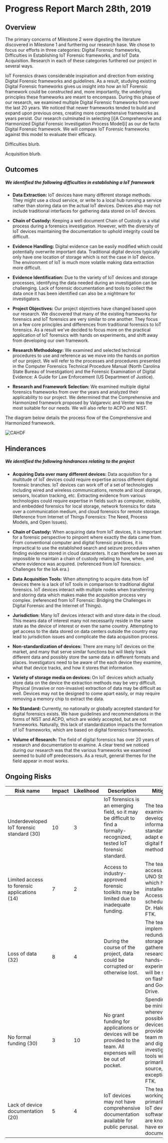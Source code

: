 # Progress Report March 28th, 2019
## Overview  
The primary concerns of Milestone 2 were digesting the literature discovered in Milestone 1 and furthering our research base. We chose to focus our efforts in three categories: Digital Forensic frameworks, Difficulties in Establishing IoT Forensic frameworks, and IoT Data Acquisition. Research in each of these categories furthered our project in several ways.  

IoT Forensics draws considerable inspiration and direction from existing Digital Forensic frameworks and guidelines. As a result, studying existing Digital Forensic frameworks gives us insight into how an IoT Forensic framework could be constructed and, more importantly, the underlying principles these frameworks are meant to encompass. During this phase of our research, we examined multiple Digital Forensic frameworks from over the last 20 years. We noticed that newer frameworks tended to build and expand upon previous ones, creating more comprehensive frameworks as years persist. Our research culminated in selecting [i]A Comprehensive and Harmonized Digital Forensic Investigation Process Model[i] as our de facto Digital Forensic framework. We will compare IoT Forensic frameworks against this model to evaluate their efficacy.    

Difficulties blurb.

Acquisition blurb. 

## Outcomes
##### We identified the following difficulties in establishing a IoT framework  
* **Data Extraction:** IoT devices have many different storage methods. They might use a cloud service, or write to a local hub running a service rather than storing data on the actual IoT devices.  Devices also may not include traditional interfaces for gathering data stored on IoT devices. 

* **Chain of Custody:** Keeping a well document Chain of Custody is a vital process during a forensics investigation. However, with the diversity of IoT devices maintaining the documentation to uphold integrity could be difficult.  

* **Evidence Handling:** Digital evidence can be easily modified which could potentially overwrite important data. Traditional digital devices typically only have one location of storage which is not the case in IoT device. The environment of IoT is much more volatile making data extraction more difficult.  

* **Evidence Identification:** Due to the variety of IoT devices and storage processes, identifying the data needed during an investigation can be challenging. Lack of forensic documentation and tools to collect the data once it has been identified can also be a nightmare for investigators.  

* **Project Objectives:** Our project objectives have changed based upon our research. We discovered that many of the existing frameworks for forensics and IoT forensics are very similar to one another. They focus on a few core principles and differences from traditional forensics to IoT forensics. As a result we've decided to focus more on the practical application of IoT forensics with hands on experiments, and shift away from developing our own framework.  

* **Research Methodology:** We examined and selected technical procedures to use and reference as we move into the hands on portion of our project.  We will refer to the processes and procedures presented in the Computer Forensics Technical Procedure Manual (North Carolina State Bureau of Investigation) and the Forensic Examination of Digital Evidence: A Guide for Law Enforcement (US Department of Justice).  

* **Research and Framework Selection:** We examined multiple digital forensics frameworks from over the years and analyzed their applicability to our project. We determined that the Comprehensive and Harmonized framework proposed by Valgarevic and Venter was the most suitable for our needs. We will also refer to ACPO and NIST. 

The diagram below details the process flow of the Comprehensive and Harmonized framework.  

![CAHDF](https://user-images.githubusercontent.com/47015888/55125008-502f2080-50d6-11e9-9637-223187b46653.png)

## Hinderances
##### We identified the following hindrances relating to the project  
* **Acquiring Data over many different devices:** Data acquisition for a multitude of IoT devices could require expertise across different digital forensic branches. IoT devices can work off of a set of technologies including wired and wireless communications, remote and local storage, sensors, location tracking, etc. Extracting evidence from various technologies could require expertise in fields such as computer, mobile, and embedded forensics for local storage, network forensics for data over a communication medium, and cloud forensics for remote storage. (Reference from Internet of Things Forensics: The Need, Process Models, and Open Issues).   

* **Chain of Custody:** When acquiring data from IoT devices, it is important for a forensic perspective to pinpoint where exactly the data came from. From conventional computer and digital forensic practices, it is impractical to use the established search and seizure procedures when finding evidence stored in cloud datacenters. It can therefore be seen as impossible to maintain a chain of custody relating to how, when, and where evidence was acquired. (referenced from IoT forensics: Challenges for the IoA era.) 

* **Data Acquisition Tools:** When attempting to acquire data from IoT devices there is a lack of IoT tools in comparison to traditional digital forensics. IoT devices interact with multiple nodes when transferring and storing data which makes make the acquisition process very complex.  (referenced from IoT Forensic: Bridging the Challenges in Digital Forensic and the Internet of Things).  
  
* **Jurisdiction:** Many IoT devices interact with and store data in the cloud. This means data of interest many not necessarily reside in the same state as the device of interest or even the same country. Attempting to get access to the data stored on data centers outside the country may lead to jurisdiction issues and complicate the data acquisition process.   

* **Non-standardization of devices:** There are many IoT devices on the market, and many that serve similar functions but will likely track different data and possibly store the same data in different formats and places. Investigators need to be aware of the each device they examine, what that device tracks, and how it stores that information.  

* **Variety of storage media on devices:** On IoT devices which actually store data on the device the extraction methods may be very difficult. Physical (invasive or non-invasive) extraction of data may be difficult as well. Devices may not be designed to come apart easily, or may require removing a memory chip to extract the data.  

* **No Standard:** Currently, no nationally or globally accepted standard for digital forensics exists. We have guidelines and recommendations in the forms of NIST and ACPO, which are widely accepted, but are not frameworks. Naturally, this lack of standardization impacts the formation of IoT frameworks, which are based on digital forensics frameworks.  
 
* **Volume of Research:** The field of digital forensics has over 20 years of research and documentation to examine. A clear trend we noticed during our research was that the various frameworks we examined seemed to build off predecessors. As a result, general themes for the field appear in most works.  

## Ongoing Risks
|Risk name  | Impact     | Likelihood | Description | Mitigation |
|-----------|------------|------------|-------------|------------|
| Underdeveloped IoT forensic standard (30) | 10 | 3 | IoT forensics is an emerging field, so it may be difficult to find a formally-recognized, tested IoT forensic standard. | The team could examine developing, informal standards or adapt existing digital forensic methodologies. |
| Limited access to forensic applications (14) | 7 | 2 | Access to industry-approved forensic toolkits may be limited due to inadequate funding. | The team can access the UNO Steal labs, which have FTK installed. Access can be scheduled by Dr. Hale for FTK. |
| Loss of data (32) | 8 | 4 | During the course of the project, data could be corrupted or otherwise lost. | The team will implement redundant data storage. Data gathered from research and hands-on experimentation will be stored on flash drives and Google Drive. |
| No formal funding (30) | 3 | 10 | No grant funding for applications or devices will be provided to the team. All expenses will be out of pocket. | Spending will be minimized wherever possible. IoT devices will be provided by team members and digital investigation tools will be primarily open-source, with the exception of FTK. |
| Lack of device documentation (20) | 5 | 4 | IoT devices may not have comprehensive documentation available for public perusal. | The team is working primarily with IoT devices and software that are known to have extensive documentation. | 
